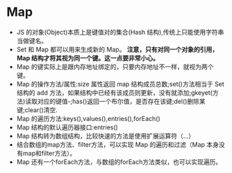 # Map

- JS 的对象(Object)本质上是键值对的集合(Hash 结构),传统上只能使用字符串当做键名。
- Set 和 Map 都可以用来生成新的 Map。
  **注意，只有对同一个对象的引用，Map 结构才将其视为同一个键。这一点要非常小心。**
- Map 的键实际上是跟内存地址绑定的，只要内存地址不一样，就视为两个键。
- Map 的操作方法/属性:size 属性返回 map 结构成员总数;set()方法相当于 Set 结构的 add 方法，如果结构中已经有该成员则更新，没有就添加;gkeyet(方法)读取对应的键值-;has()返回一个布尔值，是否存在该键;del()删除某键;clear()清空.
- Map 的遍历方法:keys(),values(),entries(),forEach()
- Map 结构的默认遍历器接口:entries()
- Map 结构转为数组结构，比较快速的方法是使用扩展运算符（...）
- 结合数组的map方法、filter方法，可以实现 Map 的遍历和过滤（Map 本身没有map和filter方法）。
- Map 还有一个forEach方法，与数组的forEach方法类似，也可以实现遍历。
